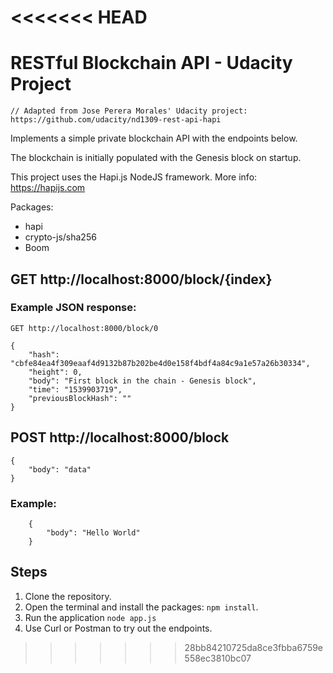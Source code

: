 <<<<<<< HEAD
=======
# RESTful Blockchain API - Udacity Project

`// Adapted from Jose Perera Morales' Udacity project: https://github.com/udacity/nd1309-rest-api-hapi`

Implements a simple private blockchain API with the endpoints below. 

The blockchain is initially populated with the Genesis block on startup.

This project uses the Hapi.js NodeJS framework. More info: https://hapijs.com

Packages:
- hapi
- crypto-js/sha256
- Boom

## GET http://localhost:8000/block/{index}

### Example JSON response:

	GET http://localhost:8000/block/0

```
{
    "hash": "cbfe84ea4f309eaaf4d9132b87b202be4d0e158f4bdf4a84c9a1e57a26b30334",
    "height": 0,
    "body": "First block in the chain - Genesis block",
    "time": "1539903719",
    "previousBlockHash": ""
}
```

## POST http://localhost:8000/block

```
{
	"body":	"data"
}
```

### Example: 

```
	{	
		"body": "Hello World"
	}
```

## Steps

1. Clone the repository.
2. Open the terminal and install the packages: `npm install`.
4. Run the application `node app.js`
5. Use Curl or Postman to try out the endpoints.
>>>>>>> 28bb84210725da8ce3fbba6759e558ec3810bc07
